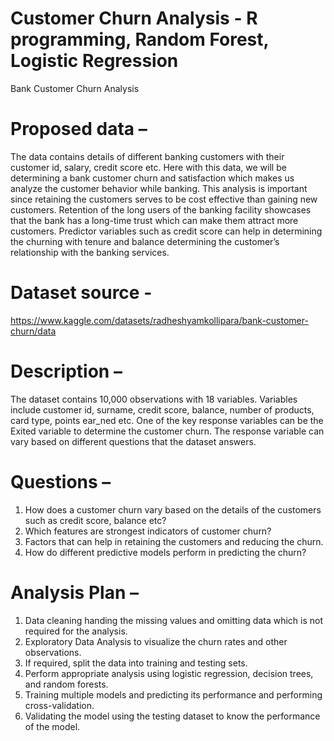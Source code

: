 # Customer Churn Analysis - R programming, Random Forest, Logistic Regression 
Bank Customer Churn Analysis

# Proposed data –
The data contains details of different banking customers with their customer id, salary, credit score etc. 
Here with this data, we will be determining a bank customer churn and satisfaction which makes us analyze the customer 
behavior while banking. This analysis is important since retaining the customers serves to be cost effective than gaining 
new customers. Retention of the long users of the banking facility showcases that the bank has a long-time trust which can 
make them attract more customers. Predictor variables such as credit score can help in determining the churning with tenure 
and balance determining the customer’s relationship with the banking services. 

# Dataset source - 
https://www.kaggle.com/datasets/radheshyamkollipara/bank-customer-churn/data 

# Description – 
The dataset contains 10,000 observations with 18 variables. Variables include customer id, surname, credit 
score, balance, number of products, card type, points ear_ned etc. One of the key response variables can be the Exited 
variable to determine the customer churn. The response variable can vary based on different questions that the dataset 
answers. 

# Questions – 
1. How does a customer churn vary based on the details of the customers such as credit score, balance etc? 
2. Which features are strongest indicators of customer churn? 
3. Factors that can help in retaining the customers and reducing the churn.  
4. How do different predictive models perform in predicting the churn? 

# Analysis Plan – 
1. Data cleaning handing the missing values and omitting data which is not required for the analysis. 
2. Exploratory Data Analysis to visualize the churn rates and other observations. 
3. If required, split the data into training and testing sets.  
4. Perform appropriate analysis using logistic regression, decision trees, and random forests.  
5. Training multiple models and predicting its performance and performing cross-validation. 
6. Validating the model using the testing dataset to know the performance of the model.
